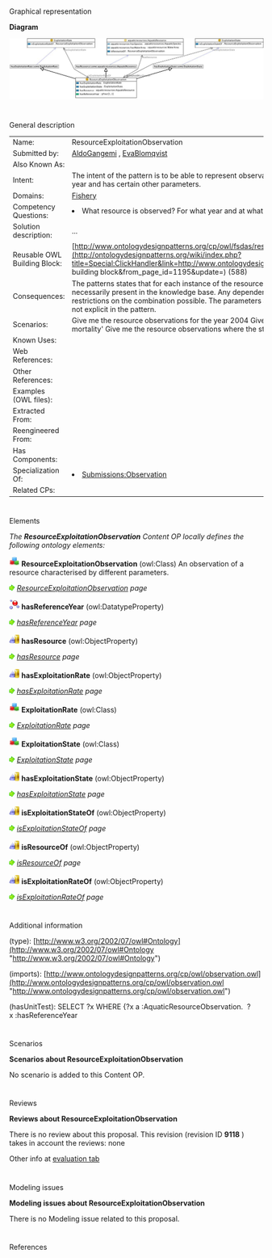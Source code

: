 # 

 Graphical representation



__Diagram__ 





[![Image:Resourceexploitation.jpg](images/1/12/Resourceexploitation.jpg)](../Image/Resourceexploitation.jpg "Image:Resourceexploitation.jpg")





# 

 General description




|  |  |
| --- | --- |
|  Name:  |  ResourceExploitationObservation  |
|  Submitted by:  | [AldoGangemi](../User/AldoGangemi "User:AldoGangemi")  , [EvaBlomqvist](../User/EvaBlomqvist "User:EvaBlomqvist")  |
|  Also Known As:  |  |
|  Intent:  |  The intent of the pattern is to be able to represent observations of aquatic resources, where the observations have been made a certain year and has certain other parameters.  |
|  Domains:  | [Fishery](../Community/Fishery "Community:Fishery")  |
|  Competency Questions:  | <li>       What resource is observed? For what year and at what exploitation rate and exploitation state?      </li> |
|  Solution description:  |  ...  |
|  Reusable OWL Building Block:  | [http://www.ontologydesignpatterns.org/cp/owl/fsdas/resourceexploitationobservation.owl](http://ontologydesignpatterns.org/wiki/index.php?title=Special:ClickHandler&link=http://www.ontologydesignpatterns.org/cp/owl/fsdas/resourceexploitationobservation.owl&message=OWL building block&from_page_id=1195&update=)  (588)  |
|  Consequences:  |  The patterns states that for each instance of the resource observation all parameters exist, this does not however mean that they are necessarily present in the knowledge base. Any dependencies between parameters have not been taken intor account, there are no formal restrictions on the combination possible. The parameters are intended to have a fixed set of values (to be defined as nominals) but this is not explicit in the pattern.  |
|  Scenarios:  |  Give me the resource observations for the year 2004 Give me the resource observations where the exploitation rate is 'Moderate fishing mortality' Give me the resource observations where the state is 'fully exploited'  |
|  Known Uses:  |  |
|  Web References:  |  |
|  Other References:  |  |
|  Examples (OWL files):  |  |
|  Extracted From:  |  |
|  Reengineered From:  |  |
|  Has Components:  |  |
|  Specialization Of:  | <li><a href="Submissions%253AObservation.html" title="Submissions:Observation">        Submissions:Observation       </a></li> |
|  Related CPs:  |  |



  





# 

 Elements



_The
 __ResourceExploitationObservation__ 
 Content OP locally defines the following ontology elements:_ 





[![Class](images/thumb/2/27/Class.gif/20px-Class.gif)](../Image/Class.gif "Class")
__ResourceExploitationObservation__ 
 (owl:Class) An observation of a resource characterised by different parameters.
 
[![](images/thumb/8/87/ArrowRight.gif/11px-ArrowRight.gif)](../Image/ArrowRight.gif "ArrowRight.gif")
_[ResourceExploitationObservation](../Submissions/ResourceExploitationObservation/ResourceExploitationObservation "Submissions:ResourceExploitationObservation/ResourceExploitationObservation") 
 page_ 



[![DatatypeProperty](images/thumb/a/a5/DatatypeProperty.gif/20px-DatatypeProperty.gif)](../Image/DatatypeProperty.gif "DatatypeProperty")
__hasReferenceYear__ 
 (owl:DatatypeProperty)
 
[![](images/thumb/8/87/ArrowRight.gif/11px-ArrowRight.gif)](../Image/ArrowRight.gif "ArrowRight.gif")
_[hasReferenceYear](../Submissions/ResourceExploitationObservation/hasReferenceYear "Submissions:ResourceExploitationObservation/hasReferenceYear") 
 page_ 



[![ObjectProperty](images/thumb/c/c3/ObjectProperty.gif/20px-ObjectProperty.gif)](../Image/ObjectProperty.gif "ObjectProperty")
__hasResource__ 
 (owl:ObjectProperty)
 
[![](images/thumb/8/87/ArrowRight.gif/11px-ArrowRight.gif)](../Image/ArrowRight.gif "ArrowRight.gif")
_[hasResource](../Submissions/ResourceExploitationObservation/hasResource "Submissions:ResourceExploitationObservation/hasResource") 
 page_ 



[![ObjectProperty](images/thumb/c/c3/ObjectProperty.gif/20px-ObjectProperty.gif)](../Image/ObjectProperty.gif "ObjectProperty")
__hasExploitationRate__ 
 (owl:ObjectProperty)
 
[![](images/thumb/8/87/ArrowRight.gif/11px-ArrowRight.gif)](../Image/ArrowRight.gif "ArrowRight.gif")
_[hasExploitationRate](../Submissions/ResourceExploitationObservation/hasExploitationRate "Submissions:ResourceExploitationObservation/hasExploitationRate") 
 page_ 



[![Class](images/thumb/2/27/Class.gif/20px-Class.gif)](../Image/Class.gif "Class")
__ExploitationRate__ 
 (owl:Class)
 
[![](images/thumb/8/87/ArrowRight.gif/11px-ArrowRight.gif)](../Image/ArrowRight.gif "ArrowRight.gif")
_[ExploitationRate](../Submissions/ResourceExploitationObservation/ExploitationRate "Submissions:ResourceExploitationObservation/ExploitationRate") 
 page_ 



[![Class](images/thumb/2/27/Class.gif/20px-Class.gif)](../Image/Class.gif "Class")
__ExploitationState__ 
 (owl:Class)
 
[![](images/thumb/8/87/ArrowRight.gif/11px-ArrowRight.gif)](../Image/ArrowRight.gif "ArrowRight.gif")
_[ExploitationState](../Submissions/ResourceExploitationObservation/ExploitationState "Submissions:ResourceExploitationObservation/ExploitationState") 
 page_ 



[![ObjectProperty](images/thumb/c/c3/ObjectProperty.gif/20px-ObjectProperty.gif)](../Image/ObjectProperty.gif "ObjectProperty")
__hasExploitationState__ 
 (owl:ObjectProperty)
 
[![](images/thumb/8/87/ArrowRight.gif/11px-ArrowRight.gif)](../Image/ArrowRight.gif "ArrowRight.gif")
_[hasExploitationState](../Submissions/ResourceExploitationObservation/hasExploitationState "Submissions:ResourceExploitationObservation/hasExploitationState") 
 page_ 



[![ObjectProperty](images/thumb/c/c3/ObjectProperty.gif/20px-ObjectProperty.gif)](../Image/ObjectProperty.gif "ObjectProperty")
__isExploitationStateOf__ 
 (owl:ObjectProperty)
 
[![](images/thumb/8/87/ArrowRight.gif/11px-ArrowRight.gif)](../Image/ArrowRight.gif "ArrowRight.gif")
_[isExploitationStateOf](../Submissions/ResourceExploitationObservation/isExploitationStateOf "Submissions:ResourceExploitationObservation/isExploitationStateOf") 
 page_ 



[![ObjectProperty](images/thumb/c/c3/ObjectProperty.gif/20px-ObjectProperty.gif)](../Image/ObjectProperty.gif "ObjectProperty")
__isResourceOf__ 
 (owl:ObjectProperty)
 
[![](images/thumb/8/87/ArrowRight.gif/11px-ArrowRight.gif)](../Image/ArrowRight.gif "ArrowRight.gif")
_[isResourceOf](../Submissions/ResourceExploitationObservation/isResourceOf "Submissions:ResourceExploitationObservation/isResourceOf") 
 page_ 



[![ObjectProperty](images/thumb/c/c3/ObjectProperty.gif/20px-ObjectProperty.gif)](../Image/ObjectProperty.gif "ObjectProperty")
__isExploitationRateOf__ 
 (owl:ObjectProperty)
 
[![](images/thumb/8/87/ArrowRight.gif/11px-ArrowRight.gif)](../Image/ArrowRight.gif "ArrowRight.gif")
_[isExploitationRateOf](../Submissions/ResourceExploitationObservation/isExploitationRateOf "Submissions:ResourceExploitationObservation/isExploitationRateOf") 
 page_ 


# 

 Additional information



 (type):
 [http://www.w3.org/2002/07/owl#Ontology](http://www.w3.org/2002/07/owl#Ontology "http://www.w3.org/2002/07/owl#Ontology") 




 (imports):
 [http://www.ontologydesignpatterns.org/cp/owl/observation.owl](http://www.ontologydesignpatterns.org/cp/owl/observation.owl "http://www.ontologydesignpatterns.org/cp/owl/observation.owl") 




 (hasUnitTest): SELECT ?x WHERE {?x a :AquaticResourceObservation.  ?x :hasReferenceYear
 



# 

 Scenarios




__Scenarios about ResourceExploitationObservation__ 


 No scenario is added to this Content OP.
 




# 

 Reviews




__Reviews about ResourceExploitationObservation__ 


 There is no review about this proposal.
This revision (revision ID
 __9118__ 
 ) takes in account the reviews: none
 



 Other info at
 [evaluation tab](http://ontologydesignpatterns.org/wiki/index.php?title=Submissions:ResourceExploitationObservation&action=evaluation "http://ontologydesignpatterns.org/wiki/index.php?title=Submissions:ResourceExploitationObservation&action=evaluation") 





  





# 

 Modeling issues




__Modeling issues about ResourceExploitationObservation__ 


 There is no Modeling issue related to this proposal.
 




  





# 

 References